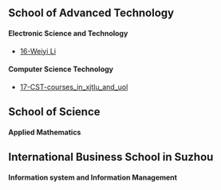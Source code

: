 ## School of Advanced Technology

#### Electronic Science and Technology

- [16-Weiyi Li](intro-program/xjtlu-uol/est-16-weiyili.md)

#### Computer Science Technology

- [17-CST-courses_in_xjtlu_and_uol](intro-program\xjtlu-uol\cst-17-courses_in_xjtlu_and_uol.md)

## School of Science

#### Applied Mathematics
## International Business School in Suzhou 

#### Information system and Information Management
